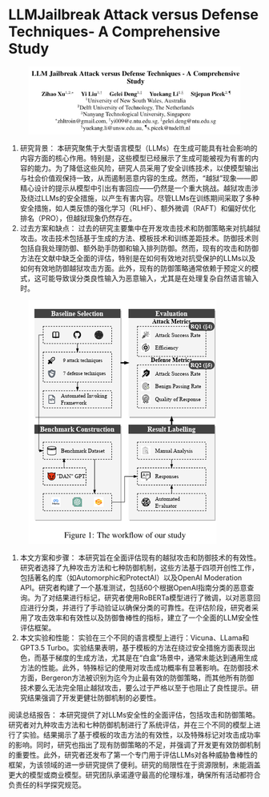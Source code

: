 # LLMJailbreak Attack versus Defense Techniques- A Comprehensive  Study

<figure><img src="../.gitbook/assets/image (9) (1) (1) (1) (1) (1) (1) (1) (1) (1) (1) (1) (1) (1) (1) (1).png" alt=""><figcaption></figcaption></figure>

1. 研究背景： 本研究聚焦于大型语言模型（LLMs）在生成可能具有社会影响的内容方面的核心作用。特别是，这些模型已经展示了生成可能被视为有害的内容的能力。为了降低这些风险，研究人员采用了安全训练技术，以使模型输出与社会价值观保持一致，从而遏制恶意内容的生成。然而，“越狱”现象——即精心设计的提示从模型中引出有害回应——仍然是一个重大挑战。越狱攻击涉及绕过LLMs的安全措施，以产生有害内容。尽管LLMs在训练期间采取了多种安全措施，如人类反馈的强化学习（RLHF）、额外微调（RAFT）和偏好优化排名（PRO），但越狱现象仍然存在。
2. 过去方案和缺点： 过去的研究主要集中在开发攻击技术和防御策略来对抗越狱攻击。攻击技术包括基于生成的方法、模板技术和训练差距技术。防御技术则包括自我处理防御、额外助手防御和输入排列防御。然而，现有的攻击和防御方法在文献中缺乏全面的评估，特别是在如何有效地对抗受保护的LLMs以及如何有效地防御越狱攻击方面。此外，现有的防御策略通常依赖于预定义的模式，这可能导致误分类良性输入为恶意输入，尤其是在处理复杂自然语言输入时。

<figure><img src="../.gitbook/assets/image (10) (1) (1) (1) (1) (1) (1) (1) (1) (1) (1) (1) (1) (1) (1).png" alt=""><figcaption></figcaption></figure>

1. 本文方案和步骤： 本研究旨在全面评估现有的越狱攻击和防御技术的有效性。研究者选择了九种攻击方法和七种防御机制，这些方法基于四项开创性工作，包括著名的库（如Automorphic和ProtectAI）以及OpenAI Moderation API。研究者构建了一个基准测试，包括60个根据OpenAI指南分类的恶意查询。为了对结果进行标记，研究者使用RoBERTa模型进行了微调，以对恶意回应进行分类，并进行了手动验证以确保分类的可靠性。在评估阶段，研究者采用了攻击效率和有效性以及防御鲁棒性的指标，建立了一个全面的LLM安全性评估框架。
2. 本文实验和性能： 实验在三个不同的语言模型上进行：Vicuna、LLama和GPT3.5 Turbo。实验结果表明，基于模板的方法在绕过安全措施方面表现出色，而基于梯度的生成方法，尤其是在“白盒”场景中，通常未能达到通用生成方法的性能。此外，特殊标记的使用对攻击成功概率有显著影响。在防御技术方面，Bergeron方法被识别为迄今为止最有效的防御策略，而其他所有防御技术要么无法完全阻止越狱攻击，要么过于严格以至于也阻止了良性提示。研究结果强调了开发更健壮防御机制的必要性。

阅读总结报告： 本研究提供了对LLMs安全性的全面评估，包括攻击和防御策略。研究者对九种攻击方法和七种防御机制进行了系统评估，并在三个不同的模型上进行了实验。结果揭示了基于模板的攻击方法的有效性，以及特殊标记对攻击成功率的影响。同时，研究也指出了现有防御策略的不足，并强调了开发更有效防御机制的重要性。此外，研究者还发布了第一个专门用于评估LLMs对各种威胁鲁棒性的框架，为该领域的进一步研究提供了便利。研究的局限性在于资源限制，未能涵盖更大的模型或商业模型。研究团队承诺遵守最高的伦理标准，确保所有活动都符合负责任的科学探究规范。
